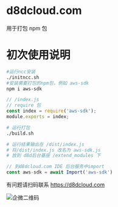 # d8dcloud.com

用于打包 npm 包


# 初次使用说明

```sh
#运行ncc安装
./initncc.sh
#安装需要打包的npm包，例如 aws-sdk
npm i aws-sdk
```

```js
// /index.js
// require 包
const index = require('aws-sdk');
module.exports = index;
```

```sh
# 运行打包
./build.sh

# 运行结果输出在 /dist/index.js   
# 将/dist/index.js 改名为 aws-sdk.js 
# 放到 d8d后台基座 /extend_modules 下
```

```js
// 到d8dcloud.com IDE 后台服务中import
const aws-sdk = await Import('aws-sdk')
```

有问题请扫码联系  https://d8dcloud.com

![企微二维码](https://d8doss.y2o.me/weworkqrcode.png)
